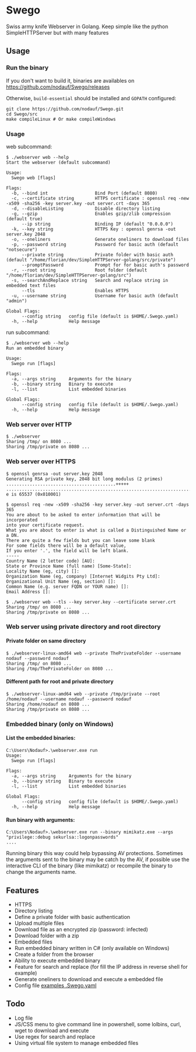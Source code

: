 # Swego

Swiss army knife Webserver in Golang.
Keep simple like the python SimpleHTTPServer but with many features

## Usage

### Run the binary

If you don't want to build it, binaries are availables on https://github.com/nodauf/Swego/releases

Otherwise, `build-essential` should be installed and `GOPATH` configured:
```
git clone https://github.com/nodauf/Swego.git
cd Swego/src
make compileLinux # Or make compileWindows
```

### Usage

web subcommand: 

```
$ ./webserver web --help
Start the webserver (default subcommand)

Usage:
  Swego web [flags]

Flags:
  -b, --bind int                  Bind Port (default 8080)
  -c, --certificate string        HTTPS certificate : openssl req -new -x509 -sha256 -key server.key -out server.crt -days 365
  -d, --disableListing            Disable directory listing
  -g, --gzip                      Enables gzip/zlib compression (default true)
      --ip string                 Binding IP (default "0.0.0.0")
  -k, --key string                HTTPS Key : openssl genrsa -out server.key 2048
  -o, --oneliners                 Generate oneliners to download files
  -p, --password string           Password for basic auth (default "notsecure")
      --private string            Private folder with basic auth (default "/home/florian/dev/SimpleHTTPServer-golang/src/private")
      --promptPassword            Prompt for for basic auth's password
  -r, --root string               Root folder (default "/home/florian/dev/SimpleHTTPServer-golang/src")
  -s, --searchAndReplace string   Search and replace string in embedded text files
      --tls                       Enables HTTPS
  -u, --username string           Username for basic auth (default "admin")

Global Flags:
      --config string   config file (default is $HOME/.Swego.yaml)
  -h, --help            Help message
```

run subcommand: 

```
$ ./webserver web --help
Run an embedded binary

Usage:
  Swego run [flags]

Flags:
  -a, --args string     Arguments for the binary
  -b, --binary string   Binary to execute
  -l, --list            List embedded binaries

Global Flags:
      --config string   config file (default is $HOME/.Swego.yaml)
  -h, --help            Help message
```

### Web server over HTTP
```
$ ./webserver
Sharing /tmp/ on 8080 ...
Sharing /tmp/private on 8080 ...
```

### Web server over HTTPS
```
$ openssl genrsa -out server.key 2048
Generating RSA private key, 2048 bit long modulus (2 primes)
..........................................+++++
.................................................................................................................+++++
e is 65537 (0x010001)

$ openssl req -new -x509 -sha256 -key server.key -out server.crt -days 365
You are about to be asked to enter information that will be incorporated
into your certificate request.
What you are about to enter is what is called a Distinguished Name or a DN.
There are quite a few fields but you can leave some blank
For some fields there will be a default value,
If you enter '.', the field will be left blank.
-----
Country Name (2 letter code) [AU]:
State or Province Name (full name) [Some-State]:
Locality Name (eg, city) []:
Organization Name (eg, company) [Internet Widgits Pty Ltd]:
Organizational Unit Name (eg, section) []:
Common Name (e.g. server FQDN or YOUR name) []:
Email Address []:

$ ./webserver web --tls --key server.key --certificate server.crt
Sharing /tmp/ on 8080 ...
Sharing /tmp/private on 8080 ...
```

### Web server using private directory and root directory

#### Private folder on same directory

```
$ ./webserver-linux-amd64 web --private ThePrivateFolder --username nodauf --password nodauf
Sharing /tmp/ on 8080 ...
Sharing /tmp/ThePrivateFolder on 8080 ...
```

#### Different path for root and private directory
```
$ ./webserver-linux-amd64 web --private /tmp/private --root /home/nodauf --username nodauf --password nodauf
Sharing /home/nodauf on 8080 ...
Sharing /tmp/private on 8080 ...
```

### Embedded binary (only on Windows)

#### List the embedded binaries:

```
C:\Users\Nodauf>.\webserver.exe run  
Usage:
  Swego run [flags]

Flags:
  -a, --args string     Arguments for the binary
  -b, --binary string   Binary to execute
  -l, --list            List embedded binaries

Global Flags:
      --config string   config file (default is $HOME/.Swego.yaml)
  -h, --help            Help message

```

#### Run binary with arguments:

```
C:\Users\Nodauf>.\webserver.exe run --binary mimikatz.exe --args "privilege::debug sekurlsa::logonpasswords"
....
```
Running binary this way could help bypassing AV protections. Sometimes the arguments sent to the binary may be catch by the AV, if possible use the interactive CLI of the binary (like mimikatz) or recompile the binary to change the arguments name.

## Features

* HTTPS
* Directory listing
* Define a private folder with basic authentication
* Upload multiple files
* Download file as an encrypted zip (password: infected)
* Download folder with a zip
* Embedded files
* Run embedded binary written in C# (only available on Windows)
* Create a folder from the browser
* Ability to execute embedded binary
* Feature for search and replace (for fill the IP address in reverse shell for example)
* Generate oneliners to download and execute a embedded file
* Config file [examples .Swego.yaml](./src/.Swego.yaml)

## Todo
* Log file
* JS/CSS menu to give command line in powershell, some lolbins, curl, wget to download and execute
* Use regex for search and replace
* Using virtual file system to manage embedded files
